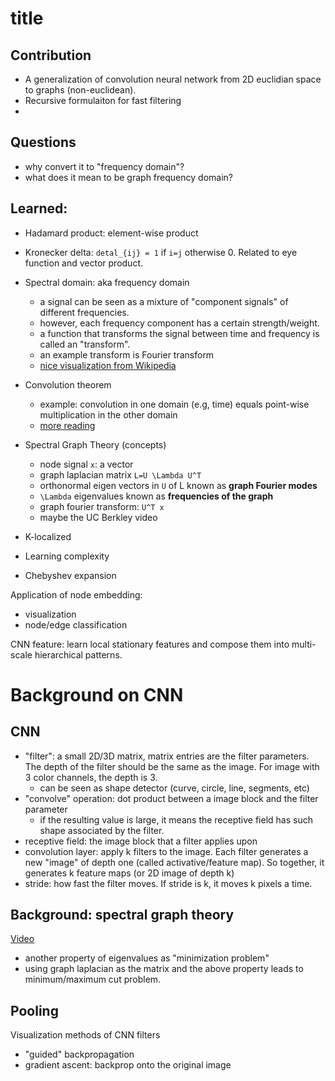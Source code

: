 # title


## Contribution

- A generalization of convolution neural network from 2D euclidian space to graphs (non-euclidean).
- Recursive formulaiton for fast filtering
- 

## Questions

- why convert it to "frequency domain"?
- what does it mean to be graph frequency domain?

## Learned:


- Hadamard product: element-wise product
- Kronecker delta: `detal_{ij} = 1` if `i=j` otherwise 0. Related to eye function and vector product.
- Spectral domain: aka frequency domain
  - a signal can be seen as a mixture of "component signals" of different frequencies.
  - however, each frequency component has a certain strength/weight.
  - a function that transforms the signal between time and frequency is called an "transform".
  - an example transform is Fourier transform
  - [nice visualization from Wikipedia](https://en.wikipedia.org/wiki/Frequency_domain)
- Convolution theorem
  - example: convolution in one domain (e.g, time) equals point-wise multiplication in the other domain
  - [more reading](https://en.wikipedia.org/wiki/Convolution_theorem)
- Spectral Graph Theory (concepts)
  - node signal `x`: a vector
  - graph laplacian matrix `L=U \Lambda U^T`
  - orthonormal eigen vectors in `U` of L known as **graph Fourier modes**
  - `\Lambda` eigenvalues known as **frequencies of the graph**
  - graph fourier transform: `U^T x`
  - maybe the UC Berkley video

- K-localized
- Learning complexity
- Chebyshev expansion




Application of node embedding:

- visualization
- node/edge classification


CNN feature: learn local stationary features and compose them into multi-scale hierarchical patterns.

# Background on CNN

## CNN

- "filter": a small 2D/3D matrix, matrix entries are the filter parameters. The depth of the filter should be the same as the image. For image with 3 color channels, the depth is 3.
  - can be seen as shape detector (curve, circle, line, segments, etc)
- "convolve" operation: dot product between a image block and the filter parameter
  - if the resulting value is large, it means the receptive field has such shape associated by the filter. 
- receptive field: the image block that a filter applies upon
- convolution layer: apply k filters to the image. Each filter generates a new "image" of depth one (called activative/feature map). So together, it generates k feature maps (or 2D image of depth k)
- stride: how fast the filter moves. If stride is k, it moves k pixels a time.

## Background: spectral graph theory

[Video](https://www.youtube.com/watch?v=01AqmIU9Su4)

- another property of eigenvalues as "minimization problem"
- using graph laplacian as the matrix and the above property leads to minimum/maximum cut problem.


## Pooling



Visualization methods of CNN filters

- "guided" backpropagation
- gradient ascent: backprop onto the original image
